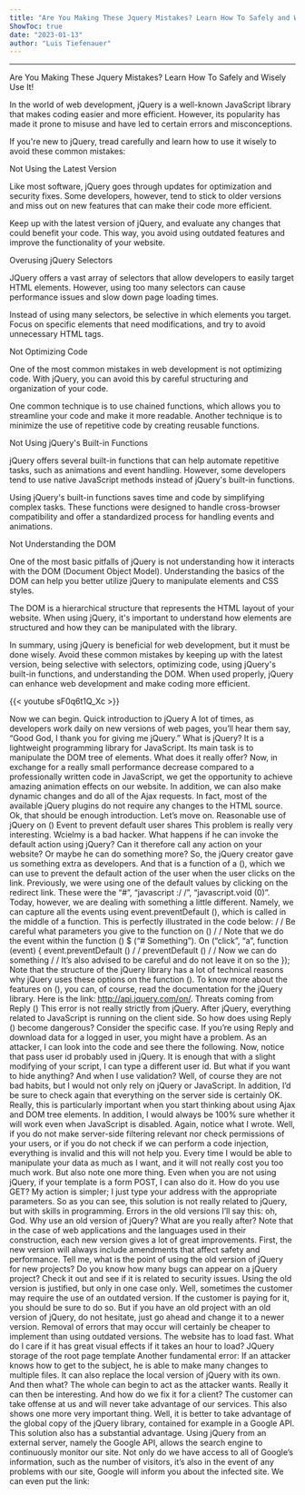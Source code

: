 ```yaml
---
title: "Are You Making These Jquery Mistakes? Learn How To Safely and Wisely Use It!"
ShowToc: true 
date: "2023-01-13"
author: "Luis Tiefenauer"
---
```

*****
Are You Making These Jquery Mistakes? Learn How To Safely and Wisely Use It!

In the world of web development, jQuery is a well-known JavaScript library that makes coding easier and more efficient. However, its popularity has made it prone to misuse and have led to certain errors and misconceptions.

If you're new to jQuery, tread carefully and learn how to use it wisely to avoid these common mistakes:

Not Using the Latest Version

Like most software, jQuery goes through updates for optimization and security fixes. Some developers, however, tend to stick to older versions and miss out on new features that can make their code more efficient.

Keep up with the latest version of jQuery, and evaluate any changes that could benefit your code. This way, you avoid using outdated features and improve the functionality of your website.

Overusing jQuery Selectors

JQuery offers a vast array of selectors that allow developers to easily target HTML elements. However, using too many selectors can cause performance issues and slow down page loading times.

Instead of using many selectors, be selective in which elements you target. Focus on specific elements that need modifications, and try to avoid unnecessary HTML tags.

Not Optimizing Code

One of the most common mistakes in web development is not optimizing code. With jQuery, you can avoid this by careful structuring and organization of your code.

One common technique is to use chained functions, which allows you to streamline your code and make it more readable. Another technique is to minimize the use of repetitive code by creating reusable functions.

Not Using jQuery's Built-in Functions

jQuery offers several built-in functions that can help automate repetitive tasks, such as animations and event handling. However, some developers tend to use native JavaScript methods instead of jQuery's built-in functions.

Using jQuery's built-in functions saves time and code by simplifying complex tasks. These functions were designed to handle cross-browser compatibility and offer a standardized process for handling events and animations.

Not Understanding the DOM

One of the most basic pitfalls of jQuery is not understanding how it interacts with the DOM (Document Object Model). Understanding the basics of the DOM can help you better utilize jQuery to manipulate elements and CSS styles.

The DOM is a hierarchical structure that represents the HTML layout of your website. When using jQuery, it's important to understand how elements are structured and how they can be manipulated with the library.

In summary, using jQuery is beneficial for web development, but it must be done wisely. Avoid these common mistakes by keeping up with the latest version, being selective with selectors, optimizing code, using jQuery's built-in functions, and understanding the DOM. When used properly, jQuery can enhance web development and make coding more efficient.

{{< youtube sF0q6t1Q_Xc >}} 



Now we can begin.
Quick introduction to jQuery 
A lot of times, as developers work daily on new versions of web pages, you’ll hear them say, “Good God, I thank you for giving me jQuery.”
What is jQuery? It is a lightweight programming library for JavaScript. Its main task is to manipulate the DOM tree of elements. What does it really offer? Now, in exchange for a really small performance decrease compared to a professionally written code in JavaScript, we get the opportunity to achieve amazing animation effects on our website. In addition, we can also make dynamic changes and do all of the Ajax requests. In fact, most of the available jQuery plugins do not require any changes to the HTML source. Ok, that should be enough introduction. Let’s move on.
Reasonable use of jQuery on () Event to prevent default user shares
This problem is really very interesting. Wcielmy is a bad hacker. What happens if he can invoke the default action using jQuery? Can it therefore call any action on your website? Or maybe he can do something more? So, the jQuery creator gave us something extra as developers. And that is a function of a (), which we can use to prevent the default action of the user when the user clicks on the link. Previously, we were using one of the default values by clicking on the redirect link. These were the “#”, “javascript :/ /”, “javascript.void (0)”. Today, however, we are dealing with something a little different. Namely, we can capture all the events using event.preventDefault (), which is called in the middle of a function. This is perfectly illustrated in the code below:
/ / Be careful what parameters you give to the function on ()
/ / Note that we do the event within the function ()
$ (“# Something”). On (“click”, “a”, function (event) {
event.preventDefault () / / preventDefault ()
/ / Now we can do something
/ / It’s also advised to be careful and do not leave it on so the
});
Note that the structure of the jQuery library has a lot of technical reasons why jQuery uses these options on the function (). To know more about the features on (), you can, of course, read the documentation for the jQuery library. Here is the link: http://api.jquery.com/on/.
Threats coming from Reply () 
This error is not really strictly from jQuery. After jQuery, everything related to JavaScript is running on the client side. So how does using Reply () become dangerous? Consider the specific case. If you’re using Reply and download data for a logged in user, you might have a problem. As an attacker, I can look into the code and see there the following. Now, notice that pass user id probably used in jQuery. It is enough that with a slight modifying of your script, I can type a different user id.
But what if you want to hide anything? And when I use validation? Well, of course they are not bad habits, but I would not only rely on jQuery or JavaScript. In addition, I’d be sure to check again that everything on the server side is certainly OK. Really, this is particularly important when you start thinking about using Ajax and DOM tree elements. In addition, I would always be 100% sure whether it will work even when JavaScript is disabled.
Again, notice what I wrote. Well, if you do not make server-side filtering relevant nor check permissions of your users, or if you do not check if we can perform a code injection, everything is invalid and this will not help you. Every time I would be able to manipulate your data as much as I want, and it will not really cost you too much work. But also note one more thing. Even when you are not using jQuery, if your template is a form POST, I can also do it. How do you use GET? My action is simpler; I just type your address with the appropriate parameters. So as you can see, this solution is not really related to jQuery, but with skills in programming.
Errors in the old versions 
I’ll say this: oh, God. Why use an old version of jQuery? What are you really after? Note that in the case of web applications and the languages used in their construction, each new version gives a lot of great improvements. First, the new version will always include amendments that affect safety and performance. Tell me, what is the point of using the old version of jQuery for new projects?
Do you know how many bugs can appear on a jQuery project? Check it out and see if it is related to security issues. Using the old version is justified, but only in one case only. Well, sometimes the customer may require the use of an outdated version. If the customer is paying for it, you should be sure to do so. But if you have an old project with an old version of jQuery, do not hesitate, just go ahead and change it to a newer version. Removal of errors that may occur will certainly be cheaper to implement than using outdated versions. The website has to load fast. What do I care if it has great visual effects if it takes an hour to load?
JQuery storage of the root page template 
Another fundamental error: If an attacker knows how to get to the subject, he is able to make many changes to multiple files. It can also replace the local version of jQuery with its own. And then what? The whole can begin to act as the attacker wants. Really it can then be interesting. And how do we fix it for a client? The customer can take offense at us and will never take advantage of our services. This also shows one more very important thing. Well, it is better to take advantage of the global copy of the jQuery library, contained for example in a Google API. This solution also has a substantial advantage. Using jQuery from an external server, namely the Google API, allows the search engine to continuously monitor our site. Not only do we have access to all of Google’s information, such as the number of visitors, it’s also in the event of any problems with our site, Google will inform you about the infected site. We can even put the link:
<script src=”//ajax.googleapis.com/ajax/libs/jquery/1.8.0/jquery.min.js” <script type=”text/javascript”></ script>
Always check each jQuery plugin before you throw it on your site 
Man, after all, jQuery is not that hard. Before you throw something on your site, I always see this code. Do not let even the best plugin which does great things with the graphics on your website cause a failure. Do not allow this to happen, or you would not know what exactly is happening on your website.
As I mentioned, understanding jQuery is not difficult. But what in case if you write your own code? Then writing a good jQuery script can be terribly difficult. You must unfortunately rely on trial and error. And then what? Do you have to rely on trial and error to find out what is good and what is not? Does it have to be this way? Of course not.
If you create your own design, you can easily reduce the risk by following some very simple tests. If you write a jQuery script, also be a quality engineer. Start by checking the size of the file that contains your jQuery script. If the value is greater than the base library, there really is something wrong. Then, recall the article which describes Firebug. Firebug allows you to quickly and easily find a place where something is wrong. Firebug also allows you to check if indeed everything is in place and is behaving as it should.
In addition, it is necessary to test the site on all possible browsers, and do not forget that today everything is mobile. Really make sure that the plugin runs on the phone and was not the cause of the crash. Check it out on iOS, check it out for Android, and check it on Windows Mobile. The rest is irrelevant today.
Please, go to OWASP 
This is another very important thing for you. Here you will find information on possible attacks on websites. Read the top 10 list on how you can manipulate the script and attach to their data, and particularly check that all the information is in order to manipulate the scripts, JavaScript, and DOM tree elements. Reviewing this may prevent you from making mistakes in the future. It is really important if you want to create secure applications.
Everything you write, test 
You must test each function in jQuery you write. Select the limits for it, the max and min, and then do max +1, min +1. If the function to display images is in any order, make sure it is really safe. Test the function of equipment, if you have any arguments, so pointless arguments scratch those that just come up. This is the process of software testing. Do it when you write a script or plugin, and by the way you will save yourself a lot of time later. If you do, you can be sure that your application is sure to be safe, but it does not mean it would be vulnerable to external manipulation.
Bug Tracker 
Be sure to see bug tracker for jQuery. Be sure to click on this link http://bugs.jquery.com/newticket? redirectedfrom to see a list of bugs. There’s no point in leaving anything to chance. Also check the disadvantages of each version of jQuery you are using, and then see how it solved the problem. See if the same problem then occurs in other versions. This is extremely important. Sometimes using some version of jQuery could mess up something good on your computer. Remember that jQuery is a library of programming, based on JavaScript. That’s what you do with JavaScript, but faster and more efficiently done using jQuery. View this page http://bugs.jquery.com/timeline and see what the errors in jQuery are. Learn how to write scripts, as well as how to throw them onto the page. Always know what script or plugin loaded on your site and know what it is really doing.
Summary 
This article shows not just the weakness of jQuery, but also how to write well and post jQuery scripts. It is actually the most common source of errors in this type of application: poorly written scripts, the scripts downloaded nowhere, a lack of knowledge on which the basis of the script works.
Remember again that jQuery does not work on the server side. It works as JavaScript, on the user side, or on the side of the search engine. If you are not sure if it is worth exposing, turn off jQuery, Ajax and JavaScript. It’s your choice. Properly used, jQuery is not dangerous, but jQuery already used otherwise can be very dangerous.
If you want me to show you how you can cleverly manipulate using jQuery and Ajax, just write to me. Or write to Rob and he would let me know if you want to. Believe me – you can really do more here than that if it was on the server side.





